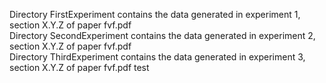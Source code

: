 Directory FirstExperiment contains the data generated in experiment 1, section X.Y.Z of paper fvf.pdf                            
Directory SecondExperiment contains the data generated in experiment 2, section X.Y.Z of paper fvf.pdf               
Directory ThirdExperiment contains the data generated in experiment 3, section X.Y.Z of paper fvf.pdf
                                                                                                                                                           test
                                                                                                                                                                            

